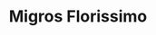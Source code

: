 ---
title: "Migros Florissimo"
url: /basel/migros-florissimo-muenchensteinerstrasse/
shop: Blumen
---